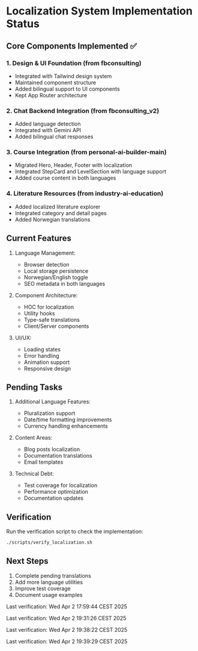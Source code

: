 # Localization System Implementation Status

## Core Components Implemented ✅

### 1. Design & UI Foundation (from fbconsulting)
- Integrated with Tailwind design system
- Maintained component structure
- Added bilingual support to UI components
- Kept App Router architecture

### 2. Chat Backend Integration (from fbconsulting_v2)
- Added language detection
- Integrated with Gemini API
- Added bilingual chat responses

### 3. Course Integration (from personal-ai-builder-main)
- Migrated Hero, Header, Footer with localization
- Integrated StepCard and LevelSection with language support
- Added course content in both languages

### 4. Literature Resources (from industry-ai-education)
- Added localized literature explorer
- Integrated category and detail pages
- Added Norwegian translations

## Current Features

1. Language Management:
   - Browser detection
   - Local storage persistence
   - Norwegian/English toggle
   - SEO metadata in both languages

2. Component Architecture:
   - HOC for localization
   - Utility hooks
   - Type-safe translations
   - Client/Server components

3. UI/UX:
   - Loading states
   - Error handling
   - Animation support
   - Responsive design

## Pending Tasks

1. Additional Language Features:
   - Pluralization support
   - Date/time formatting improvements
   - Currency handling enhancements

2. Content Areas:
   - Blog posts localization
   - Documentation translations
   - Email templates
   
3. Technical Debt:
   - Test coverage for localization
   - Performance optimization
   - Documentation updates

## Verification

Run the verification script to check the implementation:
```bash
./scripts/verify_localization.sh
```

## Next Steps

1. Complete pending translations
2. Add more language utilities
3. Improve test coverage
4. Document usage examples

Last verification: Wed Apr  2 17:59:44 CEST 2025

Last verification: Wed Apr  2 19:31:26 CEST 2025

Last verification: Wed Apr  2 19:38:22 CEST 2025

Last verification: Wed Apr  2 19:39:29 CEST 2025

